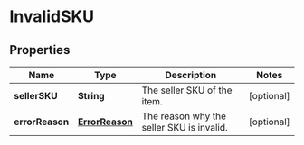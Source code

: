 
# InvalidSKU

## Properties
Name | Type | Description | Notes
------------ | ------------- | ------------- | -------------
**sellerSKU** | **String** | The seller SKU of the item. |  [optional]
**errorReason** | [**ErrorReason**](ErrorReason.md) | The reason why the seller SKU is invalid. |  [optional]



